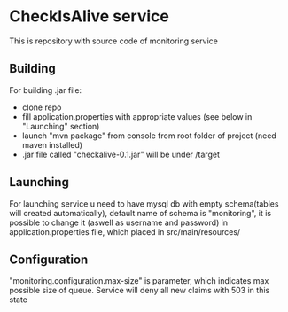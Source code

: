 CheckIsAlive service
=======
This is repository with source code of monitoring service


Building
---------------

For building .jar file:
* clone repo
* fill application.properties with appropriate values (see below in "Launching" section)
* launch "mvn package" from console from root folder of project (need maven installed)
* .jar file called "checkalive-0.1.jar" will be under /target

Launching
---------------

For launching service u need to have mysql db with empty schema(tables will created automatically), default name of schema is "monitoring", it is possible to change it (aswell as username and password) in application.properties file, which placed in src/main/resources/

Configuration
---------------

"monitoring.configuration.max-size" is parameter, which indicates max possible size of queue. Service will deny all new claims with 503 in this state
